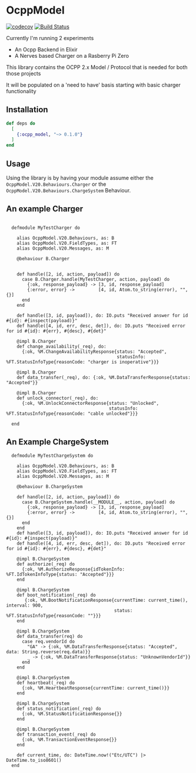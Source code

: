 # OcppModel
[![codecov](https://codecov.io/gh/gertjana/ocpp_model/branch/main/graph/badge.svg?token=nrXnKllzIA)](https://codecov.io/gh/gertjana/ocpp_model)
[![Build Status](https://travis-ci.com/gertjana/ocpp_model.svg?branch=main)](https://travis-ci.com/gertjana/ocpp_model)

Currently I'm running 2 experiments
 - An Ocpp Backend in Elixir
 - A Nerves based Charger on a Rasberry Pi Zero

This library contains the OCPP 2.x Model / Protocol that is needed for both those projects

It will be populated on a 'need to have' basis starting with basic charger functionality


## Installation

```elixir
def deps do
  [
    {:ocpp_model, "~> 0.1.0"}
  ]
end
```

## Usage

Using the library is by having your module assume either the `OcppModel.V20.Behaviours.Charger` or the `OcppModel.V20.Behaviours.ChargeSystem` Behaviour.

## An example Charger

```
  
  defmodule MyTestCharger do

    alias OcppModel.V20.Behaviours, as: B
    alias OcppModel.V20.FieldTypes, as: FT
    alias OcppModel.V20.Messages, as: M

    @behaviour B.Charger


    def handle([2, id, action, payload]) do
      case B.Charger.handle(MyTestCharger, action, payload) do
        {:ok, response_payload} -> [3, id, response_payload]
        {:error, error} ->         [4, id, Atom.to_string(error), "", {}]
      end
    end

    def handle([3, id, payload]), do: IO.puts "Received answer for id #{id}: #{inspect(payload)}"
    def handle([4, id, err, desc, det]), do: IO.puts "Received error for id #{id}: #{err}, #{desc}, #{det}"

    @impl B.Charger
    def change_availability(_req), do:
      {:ok, %M.ChangeAvailabilityResponse{status: "Accepted",
                                          statusInfo: %FT.StatusInfoType{reasonCode: "charger is inoperative"}}}

    @impl B.Charger
    def data_transfer(_req), do: {:ok, %M.DataTransferResponse{status: "Accepted"}}

    @impl B.Charger
    def unlock_connector(_req), do:
      {:ok, %M.UnlockConnectorResponse{status: "Unlocked",
                                       statusInfo: %FT.StatusInfoType{reasonCode: "cable unlocked"}}}

  end
```

## An Example ChargeSystem

```
  defmodule MyTestChargeSystem do

    alias OcppModel.V20.Behaviours, as: B
    alias OcppModel.V20.FieldTypes, as: FT
    alias OcppModel.V20.Messages, as: M

    @behaviour B.ChargeSystem

    def handle([2, id, action, payload]) do
      case B.ChargeSystem.handle(__MODULE__, action, payload) do
        {:ok, response_payload} -> [3, id, response_payload]
        {:error, error} ->         [4, id, Atom.to_string(error), "", {}]
      end
    end
    def handle([3, id, payload]), do: IO.puts "Received answer for id #{id}: #{inspect(payload)}"
    def handle([4, id, err, desc, det]), do: IO.puts "Received error for id #{id}: #{err}, #{desc}, #{det}"

    @impl B.ChargeSystem
    def authorize(_req) do
      {:ok, %M.AuthorizeResponse{idTokenInfo: %FT.IdTokenInfoType{status: "Accepted"}}}
    end

    @impl B.ChargeSystem
    def boot_notification(_req) do
       {:ok, %M.BootNotificationResponse{currentTime: current_time(), interval: 900,
                                         status: %FT.StatusInfoType{reasonCode: ""}}}
    end

    @impl B.ChargeSystem
    def data_transfer(req) do
      case req.vendorId do
        "GA" -> {:ok, %M.DataTransferResponse{status: "Accepted", data: String.reverse(req.data)}}
        _ -> {:ok, %M.DataTransferResponse{status: "UnknownVendorId"}}
      end
    end

    @impl B.ChargeSystem
    def heartbeat(_req) do
      {:ok, %M.HeartbeatResponse{currentTime: current_time()}}
    end

    @impl B.ChargeSystem
    def status_notification(_req) do
      {:ok, %M.StatusNotificationResponse{}}
    end

    @impl B.ChargeSystem
    def transaction_event(_req) do
      {:ok, %M.TransactionEventResponse{}}
    end

    def current_time, do: DateTime.now!("Etc/UTC") |> DateTime.to_iso8601()
  end
```

